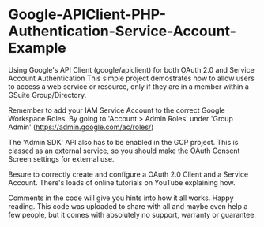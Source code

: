 # Google-APIClient-PHP-Authentication-Service-Account-Example
Using Google's API Client (google/apiclient) for both OAuth 2.0 and Service Account Authentication
This simple project demostrates how to allow users to access a web service or resource, only if they are in a member within a GSuite Group/Directory.

Remember to add your IAM Service Account to the correct Google Workspace Roles.
By going to 'Account > Admin Roles' under 'Group Admin' (https://admin.google.com/ac/roles/)

The 'Admin SDK' API also has to be enabled in the GCP project.
This is classed as an external service, so you should make the OAuth Consent Screen settings for external use.

Besure to correctly create and configure a OAuth 2.0 Client and a Service Account. There's loads of online tutorials on YouTube explaining how.

Comments in the code will give you hints into how it all works. Happy reading.
This code was uploaded to share with all and maybe even help a few people, but it comes with absolutely no support, warranty or guarantee.
